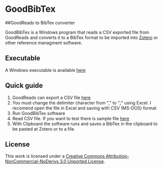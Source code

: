 # GoodBibTex 

##GoodReads to BibTex converter

GoodBibTex is a Windows program that reads a CSV exported file from 
GoodReads and converts it to a BibTex format to be imported into [Zotero](https://www.zotero.org/) or
other reference managment software. 

## Executable

A Windows executable is available [here](https://github.com/jedeboni/GoodBibTex/tree/master/executable)

## Quick guide

1. GoodReads can export a CSV file [here](https://www.goodreads.com/review/import)
2. You must change the delimiter character from "," to ";" using Excel. I recomend open the file in Excel and saving with CSV (MS-DOS) format
3. Run GoodBibTex software
4. Read CSV file. If you want to test there is sample file [here](https://github.com/jedeboni/GoodBibTex/tree/master/sample)
5. With Clipboard the software runs and saves a BibTex in the clipboard to be pasted at Zotero or to a file.


## License

This work is licensed under a [Creative Commons Attribution-NonCommercial-NoDerivs 3.0 Unported License](http://creativecommons.org/licenses/by-nc-nd/3.0/).
